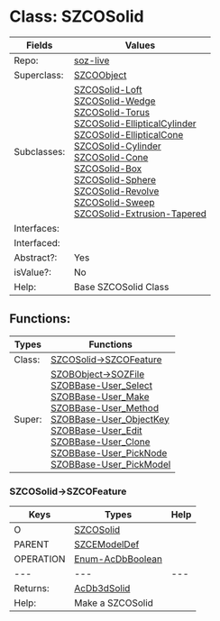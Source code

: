 
# Class:	SZCOSolid

| Fields | Values |
| --------- | --------- |
| Repo: | [soz-live](/repos/soz-live.html) |
| Superclass: | [SZCOObject](SZCOObject.html) |
| Subclasses: | [SZCOSolid-Loft](SZCOSolid-Loft.html) <br> [SZCOSolid-Wedge](SZCOSolid-Wedge.html) <br> [SZCOSolid-Torus](SZCOSolid-Torus.html) <br> [SZCOSolid-EllipticalCylinder](SZCOSolid-EllipticalCylinder.html) <br> [SZCOSolid-EllipticalCone](SZCOSolid-EllipticalCone.html) <br> [SZCOSolid-Cylinder](SZCOSolid-Cylinder.html) <br> [SZCOSolid-Cone](SZCOSolid-Cone.html) <br> [SZCOSolid-Box](SZCOSolid-Box.html) <br> [SZCOSolid-Sphere](SZCOSolid-Sphere.html) <br> [SZCOSolid-Revolve](SZCOSolid-Revolve.html) <br> [SZCOSolid-Sweep](SZCOSolid-Sweep.html) <br> [SZCOSolid-Extrusion-Tapered](SZCOSolid-Extrusion-Tapered.html) |
| Interfaces: |  |
| Interfaced: |  |
| Abstract?: | Yes |
| isValue?: | No |
| Help: | Base SZCOSolid Class |


## Functions:

| Types | Functions |
| --------- | --------- |
| Class: | [SZCOSolid->SZCOFeature](#SZCOSolid->SZCOFeature) |
| Super: | [SZOBObject->SOZFile](SZOBObject.html) <br> [SZOBBase-User_Select](SZOBBase.html) <br> [SZOBBase-User_Make](SZOBBase.html) <br> [SZOBBase-User_Method](SZOBBase.html) <br> [SZOBBase-User_ObjectKey](SZOBBase.html) <br> [SZOBBase-User_Edit](SZOBBase.html) <br> [SZOBBase-User_Clone](SZOBBase.html) <br> [SZOBBase-User_PickNode](SZOBBase.html) <br> [SZOBBase-User_PickModel](SZOBBase.html) |


### SZCOSolid->SZCOFeature

| Keys | Types | Help |
| --------- | --------- | --------- |
| O | [SZCOSolid](SZCOSolid.html) |  |
| PARENT | [SZCEModelDef](SZCEModelDef.html) |  |
| OPERATION | [Enum-AcDbBoolean](Enum-AcDbBoolean.html) |  |
| --- | --- | --- |
| Returns: | [AcDb3dSolid](AcDb3dSolid.html) |
| Help: | Make a SZCOSolid |

